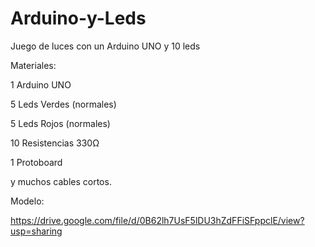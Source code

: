 # Arduino-y-Leds
Juego de luces con un Arduino UNO y 10 leds

Materiales:

1 Arduino UNO

5 Leds Verdes (normales)

5 Leds Rojos (normales)

10 Resistencias 330Ω

1 Protoboard

y muchos cables cortos.


Modelo:

https://drive.google.com/file/d/0B62lh7UsF5lDU3hZdFFiSFppclE/view?usp=sharing

